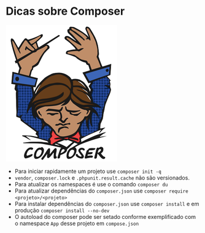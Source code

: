 # Dicas sobre Composer
![](imgs/composer.png)

- Para iniciar rapidamente um projeto use ``composer init -q``
- `vendor`, `composer.lock` e `.phpunit.result.cache` não são versionados.
- Para atualizar os namespaces é use o comando ``composer du``
- Para atualizar dependências do `composer.json` use `composer require <projeto>/<projeto>`
- Para instalar dependências do `composer.json` use ``composer install`` e em produção ``composer install --no-dev``
- O autoload do composer pode ser setado conforme exemplificado com o namespace ``App`` desse projeto em `compose.json`